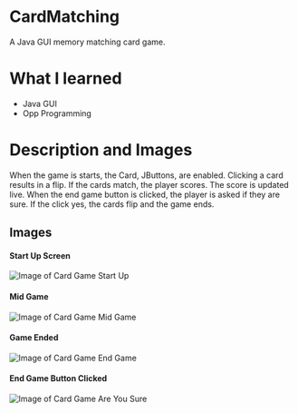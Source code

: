 # CardMatching
A Java GUI memory matching card game.

# What I learned
* Java GUI
* Opp Programming

# Description and Images
When the game is starts, the Card, JButtons, are enabled. Clicking a card results in a flip. If the cards match, the player scores. The score is updated live. When the end game button is clicked, the player is asked if they are sure. If the click yes, the cards flip and the game ends.

## Images
#### Start Up Screen
![Image of Card Game Start Up](https://github.com/negrt/cv/blob/master/images/CardGameStartUp.png?raw=true)

#### Mid Game
![Image of Card Game Mid Game](https://github.com/negrt/cv/blob/master/images/CardGameMidGame.png?raw=true)

#### Game Ended
![Image of Card Game End Game](https://github.com/negrt/cv/blob/master/images/CardGameEndGame.png?raw=true)

#### End Game Button Clicked
![Image of Card Game Are You Sure](https://github.com/negrt/cv/blob/master/images/CardGameAreYouSure.png?raw=true)
